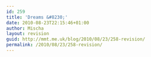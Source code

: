 ```yaml
---
id: 259
title: 'Dreams &#8230;'
date: 2010-08-23T22:15:46+01:00
author: Mischa
layout: revision
guid: http://mmt.me.uk/blog/2010/08/23/258-revision/
permalink: /2010/08/23/258-revision/
---
```


